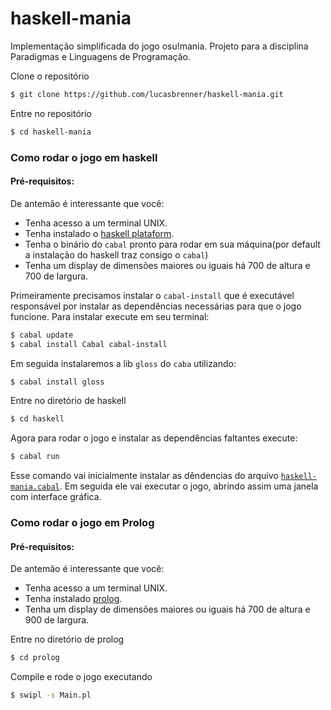 # haskell-mania
Implementação simplificada do jogo osu!mania. Projeto para a disciplina Paradigmas e Linguagens de Programação.

Clone o repositório

```bash
$ git clone https://github.com/lucasbrenner/haskell-mania.git
```
Entre no repositório

```bash
$ cd haskell-mania
```

### Como rodar o jogo em haskell

#### Pré-requisitos:

De antemão é interessante que você:
- Tenha acesso a um terminal UNIX.
- Tenha instalado o [haskell plataform](https://www.haskell.org/platform/linux.html).
- Tenha o binário do `cabal` pronto para rodar em sua máquina(por default a instalação do haskell traz consigo o `cabal`)
- Tenha um display de dimensões maiores ou iguais há 700 de altura e 700 de largura.

Primeiramente precisamos instalar o `cabal-install` que é executável responsável por instalar as dependências necessárias para que o jogo funcione.
Para instalar execute em seu terminal:
```bash
$ cabal update
$ cabal install Cabal cabal-install
```

Em seguida instalaremos a lib `gloss` do `caba` utilizando:
```bash
$ cabal install gloss
```

Entre no diretório de haskell

```bash
$ cd haskell
```

Agora para rodar o jogo e instalar as dependências faltantes execute:
```bash
$ cabal run
```

Esse comando vai inicialmente instalar as dêndencias do arquivo [`haskell-mania.cabal`](https://github.com/lucasbrenner/haskell-mania/blob/main/haskell-mania.cabal). Em seguida ele vai executar o jogo, abrindo assim uma janela com interface gráfica.

### Como rodar o jogo em Prolog

#### Pré-requisitos:

De antemão é interessante que você:
- Tenha acesso a um terminal UNIX.
- Tenha instalado [prolog](https://www.swi-prolog.org/download/stable).
- Tenha um display de dimensões maiores ou iguais há 700 de altura e 900 de largura.

Entre no diretório de prolog

```bash
$ cd prolog
```

Compile e rode o jogo executando

```bash
$ swipl -s Main.pl
```

